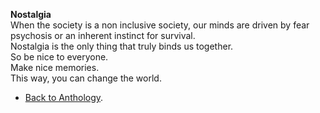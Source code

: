 **Nostalgia**  
When the society is a non inclusive society, our minds are driven by fear psychosis or an inherent instinct for survival.  
Nostalgia is the only thing that truly binds us together.  
So be nice to everyone.  
Make nice memories.  
This way, you can change the world.  

- <a href="https://kushalsamant.github.io/anthology.html">Back to Anthology</a>.  